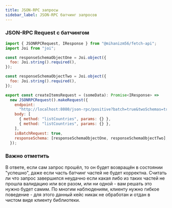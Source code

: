 ```yaml
---
title: JSON-RPC запросы
sidebar_label: JSON-RPC батчинг запросов
---
```


### JSON-RPC Request с батчингом

```javascript
import { JSONRPCRequest, IResponse } from "@mihanizm56/fetch-api";
import Joi from "joi";

const responseSchemaObjectOne = Joi.object({
  foo: Joi.string().required(),
});

const responseSchemaObjectTwo = Joi.object({
  foo: Joi.string().required(),
});

export const createItemsRequest = (someData): Promise<IResponse> =>
  new JSONRPCRequest().makeRequest({
    endpoint:
      "http://localhost:8080/json-rpc/positive?batch=true&twoSchemas=true",
    body: [
      { method: "listCountries", params: {} },
      { method: "listCountries", params: {} },
    ],
    isBatchRequest: true,
    responseSchema: [responseSchemaObjectOne, responseSchemaObjectTwo],
  });
```

### Важно отметить

В ответе, если сам запрос прошёл, то он будет возвращён в состоянии "успешно", даже если часть батчинг частей не будет корректна.
Считать ли что запрос завершился неудачно если какая либо из таких частей не прошла валидацию или все разом, или ни одной - вам решать это нужно будет самим. По многим наблюдениям, клиенту нужно гибкое поведение - для этого данный кейс никак не обработан и отдан в чистом виде клиенту библиотеки.